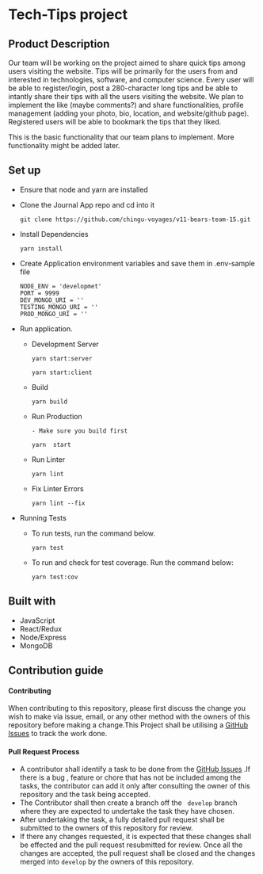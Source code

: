 # Tech-Tips project

## Product Description

Our team will be working on the project aimed to share quick tips among users visiting the website. Tips will be primarily for the users from and interested in technologies, software, and computer science. Every user will be able to register/login, post a 280-character long tips and be able to intantly share their tips with all the users visiting the website. We plan to implement the like (maybe comments?) and share functionalities, profile management (adding your photo, bio, location, and website/github page). Registered users will be able to bookmark the tips that they liked.

This is the basic functionality that our team plans to implement. More functionality might be added later.

## Set up 

- Ensure that node and yarn are installed

- Clone the Journal App repo and cd into it
    ```
    git clone https://github.com/chingu-voyages/v11-bears-team-15.git
    ```
- Install Dependencies
    ```
    yarn install
    ```

- Create Application environment variables and save them in .env-sample file
    ```
    NODE_ENV = 'developmet'
    PORT = 9999
    DEV_MONGO_URI = ''
    TESTING_MONGO_URI = ''
    PROD_MONGO_URI = ''
    ```

- Run application.
    - Development Server
        ```
        yarn start:server

        yarn start:client
        ```
    - Build
        ```
        yarn build
        ```
    - Run Production
        ```
        - Make sure you build first
        
        yarn  start
        ```
    - Run Linter
        ```
        yarn lint
        ```
    - Fix Linter Errors
        ```
        yarn lint --fix
        ```

- Running Tests
     - To run tests, run the command below.
        ```
        yarn test
        ```
    - To run  and check for test coverage. Run the command below:
        ```
        yarn test:cov
        ```

## Built with
- JavaScript
- React/Redux
- Node/Express
- MongoDB

## Contribution guide

#### Contributing
When contributing to this repository, please first discuss the change you wish to make via issue, email, or any other method with the owners of this repository before making a change.This Project shall be utilising a [GitHub Issues](https://github.com/chingu-voyages/v11-bears-team-15/issues) to track  the work done.

#### Pull Request Process
- A contributor shall identify a task to be done from the [GitHub Issues](https://github.com/chingu-voyages/v11-bears-team-15/issues) .If there is a bug , feature or chore that has not be included among the tasks, the contributor can add it only after consulting the owner of this repository and the task being accepted.
- The Contributor shall then create a branch off  the ` develop` branch where they are expected to undertake the task they have chosen.
- After  undertaking the task, a fully detailed pull request shall be submitted to the owners of this repository for review.
- If there any changes requested, it is expected that these changes shall be effected and the pull request resubmitted for review. Once all the changes are accepted, the pull request shall be closed and the changes merged into `develop` by the owners of this repository.